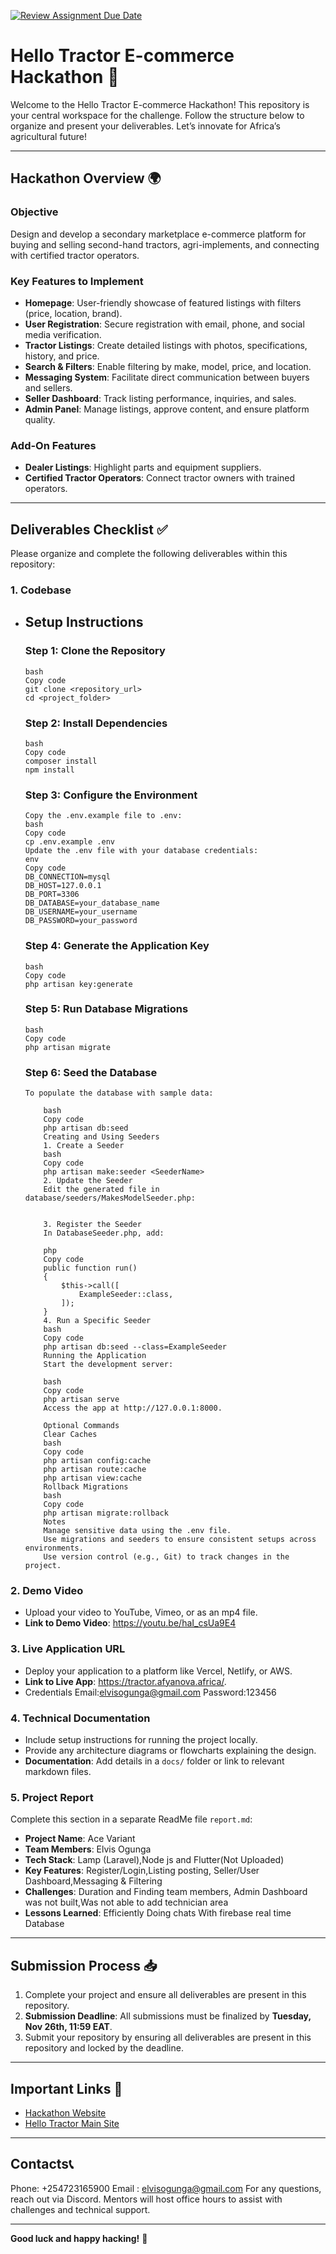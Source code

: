[![Review Assignment Due Date](https://classroom.github.com/assets/deadline-readme-button-22041afd0340ce965d47ae6ef1cefeee28c7c493a6346c4f15d667ab976d596c.svg)](https://classroom.github.com/a/xoeTal9p)

# **Hello Tractor E-commerce Hackathon 🚜**

Welcome to the Hello Tractor E-commerce Hackathon! This repository is your central workspace for the challenge. Follow the structure below to organize and present your deliverables. Let’s innovate for Africa’s agricultural future!

---

## **Hackathon Overview 🌍**

### **Objective**

Design and develop a secondary marketplace e-commerce platform for buying and selling second-hand tractors, agri-implements, and connecting with certified tractor operators.

### **Key Features to Implement**

-   **Homepage**: User-friendly showcase of featured listings with filters (price, location, brand).
-   **User Registration**: Secure registration with email, phone, and social media verification.
-   **Tractor Listings**: Create detailed listings with photos, specifications, history, and price.
-   **Search & Filters**: Enable filtering by make, model, price, and location.
-   **Messaging System**: Facilitate direct communication between buyers and sellers.
-   **Seller Dashboard**: Track listing performance, inquiries, and sales.
-   **Admin Panel**: Manage listings, approve content, and ensure platform quality.

### **Add-On Features**

-   **Dealer Listings**: Highlight parts and equipment suppliers.
-   **Certified Tractor Operators**: Connect tractor owners with trained operators.

---

## **Deliverables Checklist ✅**

Please organize and complete the following deliverables within this repository:

### 1. **Codebase**

-   ## Setup Instructions

    ### Step 1: Clone the Repository

        bash
        Copy code
        git clone <repository_url>
        cd <project_folder>

    ### Step 2: Install Dependencies

        bash
        Copy code
        composer install
        npm install

    ### Step 3: Configure the Environment

        Copy the .env.example file to .env:
        bash
        Copy code
        cp .env.example .env
        Update the .env file with your database credentials:
        env
        Copy code
        DB_CONNECTION=mysql
        DB_HOST=127.0.0.1
        DB_PORT=3306
        DB_DATABASE=your_database_name
        DB_USERNAME=your_username
        DB_PASSWORD=your_password

    ### Step 4: Generate the Application Key

        bash
        Copy code
        php artisan key:generate

    ### Step 5: Run Database Migrations

        bash
        Copy code
        php artisan migrate

    ### Step 6: Seed the Database

        To populate the database with sample data:

            bash
            Copy code
            php artisan db:seed
            Creating and Using Seeders
            1. Create a Seeder
            bash
            Copy code
            php artisan make:seeder <SeederName>
            2. Update the Seeder
            Edit the generated file in database/seeders/MakesModelSeeder.php:


            3. Register the Seeder
            In DatabaseSeeder.php, add:

            php
            Copy code
            public function run()
            {
                $this->call([
                    ExampleSeeder::class,
                ]);
            }
            4. Run a Specific Seeder
            bash
            Copy code
            php artisan db:seed --class=ExampleSeeder
            Running the Application
            Start the development server:

            bash
            Copy code
            php artisan serve
            Access the app at http://127.0.0.1:8000.

            Optional Commands
            Clear Caches
            bash
            Copy code
            php artisan config:cache
            php artisan route:cache
            php artisan view:cache
            Rollback Migrations
            bash
            Copy code
            php artisan migrate:rollback
            Notes
            Manage sensitive data using the .env file.
            Use migrations and seeders to ensure consistent setups across environments.
            Use version control (e.g., Git) to track changes in the project.

### 2. **Demo Video**

-   Upload your video to YouTube, Vimeo, or as an mp4 file.
-   **Link to Demo Video**: https://youtu.be/haI_csUa9E4

### 3. **Live Application URL**

-   Deploy your application to a platform like Vercel, Netlify, or AWS.
-   **Link to Live App**: https://tractor.afyanova.africa/.
-   Credentials
    Email:elvisogunga@gmail.com
    Password:123456

### 4. **Technical Documentation**

-   Include setup instructions for running the project locally.
-   Provide any architecture diagrams or flowcharts explaining the design.
-   **Documentation**: Add details in a `docs/` folder or link to relevant markdown files.

### 5. **Project Report**

Complete this section in a separate ReadMe file `report.md`:

-   **Project Name**: Ace Variant
-   **Team Members**: Elvis Ogunga
-   **Tech Stack**: Lamp (Laravel),Node js and Flutter(Not Uploaded)
-   **Key Features**: Register/Login,Listing posting, Seller/User Dashboard,Messaging & Filtering
-   **Challenges**: Duration and Finding team members, Admin Dashboard was not built,Was not able to add technician area
-   **Lessons Learned**: Efficiently Doing chats With firebase real time Database

---

## **Submission Process 📥**

1. Complete your project and ensure all deliverables are present in this repository.
2. **Submission Deadline**: All submissions must be finalized by **Tuesday, Nov 26th, 11:59 EAT**.
3. Submit your repository by ensuring all deliverables are present in this repository and locked by the deadline.

---

## **Important Links 🔗**

-   [Hackathon Website](https://tractor.afyanova.africa/)
-   [Hello Tractor Main Site](https://hellotractor.com)

---

## **Contacts📞**

Phone: +254723165900
Email : elvisogunga@gmail.com
For any questions, reach out via Discord. Mentors will host office hours to assist with challenges and technical support.

---

**Good luck and happy hacking!** 🚀

